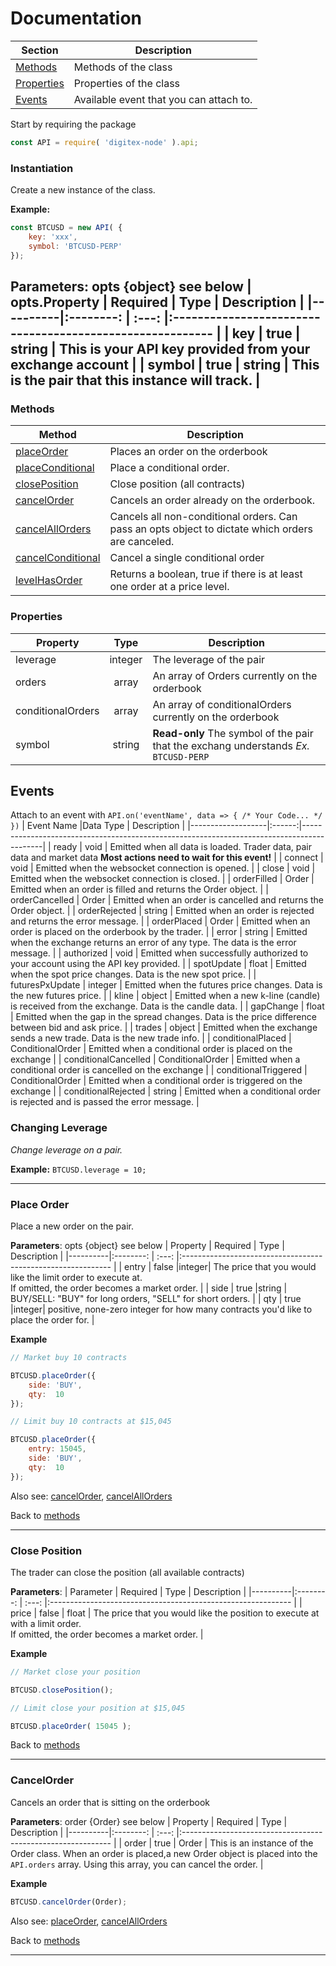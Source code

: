 # Documentation

| Section    | Description                             |
|------------|-----------------------------------------|
| [Methods](#methods)    | Methods of the class                    |
| [Properties](#properties) | Properties of the class                 |
| [Events](#events)     | Available event that you can attach to. |

Start by requiring the package
```js
const API = require( 'digitex-node' ).api;
```

### Instantiation
Create a new instance of the class.

**Example:** 
```js
const BTCUSD = new API( { 
    key: 'xxx', 
    symbol: 'BTCUSD-PERP' 
});
```

**Parameters**: opts {object} see below
| opts.Property | Required  | Type  |                         Description                  |
|----------|:--------: | :---: |:--------------------------------------------------------- |
| key      | true      | string | This is your API key provided from your exchange account |
| symbol   | true      | string | This is the pair that this instance will track.          |
---
### Methods

|       Method      | Description                                                                                       |
|-------------------|---------------------------------------------------------------------------------------------------|
|     [placeOrder]    | Places an order on the orderbook                                                                  |
| [placeConditional]  | Place a conditional order.                                                                        |
|   [closePosition]   | Close position (all contracts)                                                                    |
|    [cancelOrder]    | Cancels an order already on the orderbook.                                                        |
| [cancelAllOrders]   | Cancels all non-conditional orders. Can pass an opts object to dictate which orders are canceled. |
| [cancelConditional] | Cancel a single conditional order                                                                 |
| [levelHasOrder]     | Returns a boolean, true if there is at least one order at a price level.                          |

### Properties

|       Property    |Type    | Description                                                                               |
|-------------------|:------:|-------------------------------------------------------------------------------------------|
|     leverage      | integer|  The leverage of the pair                                                                 |
| orders            | array  |   An array of Orders currently on the orderbook                                           |
| conditionalOrders | array  |  An array of conditionalOrders currently on the orderbook                                 |
| symbol            | string |  **Read-only** The symbol of the pair that the exchang understands  *Ex.* ``BTCUSD-PERP`` |

## Events
Attach to an  event with `API.on('eventName', data => { /* Your Code... */ })`
|       Event Name  |Data Type  | Description                                                                               |
|-------------------|:------:|-------------------------------------------------------------------------------------------|
|     ready         | void   |  Emitted when all data is loaded. Trader data, pair data and market data **Most actions need to wait for this event!**  |
|     connect       | void   |  Emitted when the websocket connection is opened.                                          |
|     close         | void   |  Emitted when the websocket connection is closed.                                          |
| orderFilled            | Order  |   Emitted when an order is filled and returns the Order object.                        |
| orderCancelled         | Order  |   Emitted when an order is cancelled and returns the Order object.                   |
| orderRejected          | string |   Emitted when an order is rejected and returns the error message.                   |
| orderPlaced | Order  |  Emitted when an order is placed on the orderbook by the trader.                                |
| error | string  |  Emitted when the exchange returns an error of any type. The data is the error message.              |
| authorized | void  |  Emitted when successfully authorized to your account using the API key provided.                 |
| spotUpdate | float  |  Emitted when the spot price changes. Data is the new spot price.                                |
| futuresPxUpdate | integer  |  Emitted when the futures price changes. Data is the new futures price.                     |
| kline | object  |  Emitted when a new k-line (candle) is received from the exchange. Data is the candle data.          |
| gapChange | float  |  Emitted when the gap in the spread changes. Data is the price difference between bid and ask price. |
| trades | object  |  Emitted when the exchange sends a new trade. Data is the new trade info.                           |
| conditionalPlaced | ConditionalOrder  |  Emitted when a conditional order is placed on the exchange                    |
| conditionalCancelled | ConditionalOrder  |  Emitted when a conditional order is cancelled on the exchange               |
| conditionalTriggered | ConditionalOrder  |  Emitted when a conditional order is triggered on the exchange              |
| conditionalRejected | string  |  Emitted when a conditional order is rejected and is passed the error message.         |


### Changing Leverage
    
*Change leverage on a pair.*

**Example:** `BTCUSD.leverage = 10;`

---

### Place Order
Place a new order on the pair.

**Parameters**: opts {object} see below
| Property | Required  | Type  |                         Description                          |
|----------|:--------: | :---: |:------------------------------------------------------------ |
| entry    | false     |integer| The price that you would like the limit order to execute at.</br>If omitted, the order becomes a market order. |
| side     | true      |string | BUY/SELL: "BUY" for long orders, "SELL" for short orders.    |
| qty      | true      |integer| positive, none-zero integer for how many contracts you'd like to place the order for. |

**Example** 

```js
// Market buy 10 contracts

BTCUSD.placeOrder({
    side: 'BUY',
    qty:  10
});
```
```js
// Limit buy 10 contracts at $15,045

BTCUSD.placeOrder({
    entry: 15045,
    side: 'BUY',
    qty:  10
});
```
Also see: 
[cancelOrder], [cancelAllOrders]

Back to [methods]

---
### Close Position
The trader can close the position (all available contracts)

**Parameters**:
| Parameter | Required  | Type  |                         Description                          |
|----------|:--------: | :---: |:------------------------------------------------------------ |
| price    | false     | float | The price that you would like the position to execute at with a limit order.</br>If omitted, the order becomes a market order. |

**Example** 

```js
// Market close your position

BTCUSD.closePosition();
```
```js
// Limit close your position at $15,045

BTCUSD.placeOrder( 15045 );
```

Back to [methods]

---

### CancelOrder
Cancels an order that is sitting on the orderbook

**Parameters**: order {Order} see below
| Property | Required  | Type  |                         Description                          |
|----------|:--------: | :---: |:------------------------------------------------------------ |
|  order   | true      | Order | This is an instance of the Order class. When an order is placed,a new Order object is placed into the `API.orders` array. Using this array, you can cancel the order. |

**Example** 

```js
BTCUSD.cancelOrder(Order);
```

Also see: 
[placeOrder], [cancelAllOrders]

Back to [methods]

---


[placeOrder]: <#place-order>
[closePosition]: <#close-position>
[placeConditional]: <#place-conditional-order>
[cancelOrder]: <#cancelorder>
[cancelAllOrders]: <#cancel-all-orders>
[cancelConditional]: <#cancel-conditional>
[levelHasOrder]: <#levelhasorder>
[methods]: <#methods>
